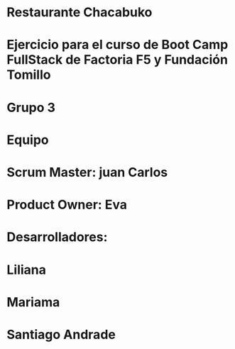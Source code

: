 # Restaurante Chacabuko
# Ejercicio para el curso de Boot Camp FullStack de Factoria F5 y Fundación Tomillo
# Grupo 3
# Equipo
# Scrum Master: juan Carlos
# Product Owner: Eva
# Desarrolladores: 
# Liliana
# Mariama
# Santiago Andrade